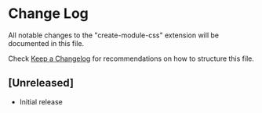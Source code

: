 # Change Log

All notable changes to the "create-module-css" extension will be documented in this file.

Check [Keep a Changelog](http://keepachangelog.com/) for recommendations on how to structure this file.

## [Unreleased]

- Initial release